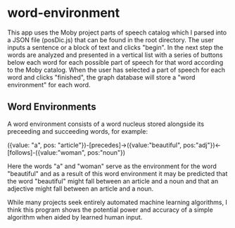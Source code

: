 word-environment
================

This app uses the Moby project parts of speech catalog which I parsed into a JSON file (posDic.js) that can be found in the root directory. The user inputs a sentence or a block of text and clicks "begin". In the next step the words are analyzed and presented in a vertical list with a series of buttons below each word for each possible part of speech for that word according to the Moby catalog. When the user has selected a part of speech for each word and clicks "finished", the graph database will store a "word environment" for each word.

Word Environments
-----------------

A word environment consists of a word nucleus stored alongside its preceeding and succeeding words, for example:

({value: "a", pos: "article"})-[precedes]->({value:"beautiful", pos:"adj"})<-[follows]-({value:"woman", pos:"noun"})

Here the words "a" and "woman" serve as the environment for the word "beautiful" and as a result of this word environment it may be predicted that the word "beautiful" might fall between an article and a noun and that an adjective might fall between an article and a noun.

While many projects seek entirely automated machine learning algorithms, I think this program shows the potential power and accuracy of a simple algorithm when aided by learned human input.
